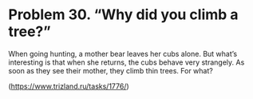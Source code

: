 # Problem 30. “Why did you climb a tree?”

When going hunting, a mother bear leaves her cubs alone. But what’s interesting is that when she returns, the cubs behave very strangely. As soon as they see their mother, they climb thin trees. For what?

(https://www.trizland.ru/tasks/1776/)